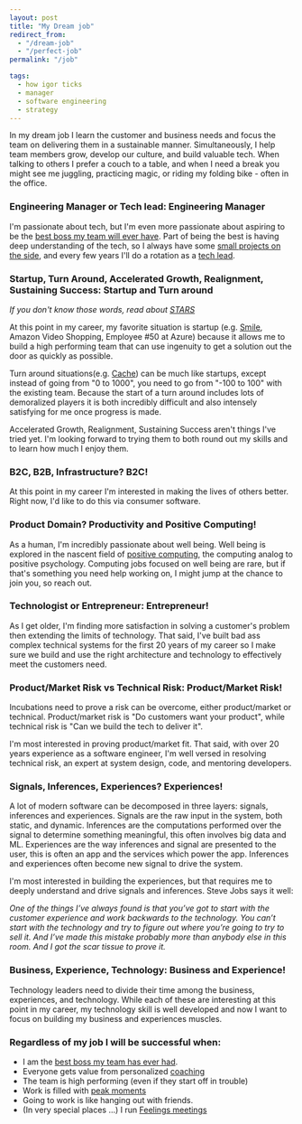 ```yaml
---
layout: post
title: "My Dream job"
redirect_from:
  - "/dream-job"
  - "/perfect-job"
permalink: "/job"

tags:
  - how igor ticks
  - manager
  - software engineering
  - strategy
---
```


In my dream job I learn the customer and business needs and focus the team on delivering them in a sustainable manner. Simultaneously, I help team members grow, develop our culture, and build valuable tech. When talking to others I prefer a couch to a table, and when I need a break you might see me juggling, practicing magic, or riding my folding bike - often in the office.

### Engineering Manager or Tech lead: Engineering Manager

I'm passionate about tech, but I'm even more passionate about aspiring to be the [best boss my team will ever have](being-a-great-manager). Part of being the best is having deep understanding of the tech, so I always have some [small projects on the side](https://github.com/idvorkin), and every few years I'll do a rotation as a [tech lead](/software-leadership-roles).

### Startup, Turn Around, Accelerated Growth, Realignment, Sustaining Success: Startup and Turn around

_If you don't know those words, read about [STARS](https://hbr.org/2009/01/picking-the-right-transition-strategy)_

At this point in my career, my favorite situation is startup (e.g. [Smile](http://igsmilebox.blogspot.com), Amazon Video Shopping, Employee #50 at Azure) because it allows me to build a high performing team that can use ingenuity to get a solution out the door as quickly as possible.

Turn around situations(e.g. [Cache](/cache)) can be much like startups, except instead of going from "0 to 1000", you need to go from "-100 to 100" with the existing team. Because the start of a turn around includes lots of demoralized players it is both incredibly difficult and also intensely satisfying for me once progress is made.

Accelerated Growth, Realignment, Sustaining Success aren't things I've tried yet. I'm looking forward to trying them to both round out my skills and to learn how much I enjoy them.

### B2C, B2B, Infrastructure? B2C!

At this point in my career I'm interested in making the lives of others better. Right now, I'd like to do this via consumer software.

### Product Domain? Productivity and Positive Computing!

As a human, I'm incredibly passionate about well being. Well being is explored in the nascent field of [positive computing](https://www.positivecomputing.com), the computing analog to positive psychology. Computing jobs focused on well being are rare, but if that's something you need help working on, I might jump at the chance to join you, so reach out.

### Technologist or Entrepreneur: Entrepreneur!

As I get older, I'm finding more satisfaction in solving a customer's problem then extending the limits of technology.
That said, I've built bad ass complex technical systems for the first 20 years of my career so I make sure we build and use the right architecture and technology to effectively meet the customers need.

### Product/Market Risk vs Technical Risk: Product/Market Risk!

Incubations need to prove a risk can be overcome, either product/market or technical. Product/market risk is "Do customers want your product", while technical risk is "Can we build the tech to deliver it".

I'm most interested in proving product/market fit. That said, with over 20 years experience as a software engineer, I'm well versed in resolving technical risk, an expert at system design, code, and mentoring developers.

### Signals, Inferences, Experiences? Experiences!

A lot of modern software can be decomposed in three layers: signals, inferences and experiences. Signals are the raw input in the system, both static, and dynamic. Inferences are the computations performed over the signal to determine something meaningful, this often involves big data and ML. Experiences are the way inferences and signal are presented to the user, this is often an app and the services which power the app. Inferences and experiences often become new signal to drive the system.

I'm most interested in building the experiences, but that requires me to deeply understand and drive signals and inferences. Steve Jobs says it well:

_One of the things I’ve always found is that you’ve got to start with the customer experience and work backwards to the technology. You can’t start with the technology and try to figure out where you’re going to try to sell it. And I’ve made this mistake probably more than anybody else in this room. And I got the scar tissue to prove it._

### Business, Experience, Technology: Business and Experience!

Technology leaders need to divide their time among the business, experiences, and technology. While each of these are interesting at this point in my career, my technology skill is well developed and now I want to focus on building my business and experiences muscles.

### Regardless of my job I will be successful when:

- I am the [best boss my team has ever had](/being-a-great-manager).
- Everyone gets value from personalized [coaching](/Coaching-Questions)
- The team is high performing (even if they start off in trouble)
- Work is filled with [peak moments](/moments-at-work)
- Going to work is like hanging out with friends.
- (In very special places ...) I run [Feelings meetings](/Human-Meetings)

<!--
### Very entertaining references on engineering jobs in the industry.

*I'll need to create a seperate post from this, but for now I'll just hold these references*

If you're thinking of your engineering job, check out the following post from a fantastic writer

**[The 10x engineer](https://vas3k.com/notes/10x/)** - A post describing the need for different engineers at different times in the company life cycle:

*We need charismatic leaders. They are the ones to beat the shit out and launch a project. At a later stage, they can't do much. But that's why they form a team which wraps it all up in a cozy bureaucracy and thus survive the valley of death. Eventually, we need everyone, yet at different times and places. Ilon Mask can invent and set up the Falcon X, but his team will assemble the rocket while he's shitstorming Twitter.*


Or in more smart words:


*Procedural legitimacy is always better than charismatic legitimacy, because charisma is just an appeal to transcendental values, while procedure is rational. But one thing will never replace the other, because procedural legitimacy turns into bureaucracy over time, bureaucracy becomes a new class, innovation stagnates, and then a new charismatic leader appears, who breaks the old procedure and offers a new, perhaps more optimal one. And then everything goes on to Hegel's old man.*

**[How to hire sane teams](https://vas3k.com/notes/hiring/)** - A post describing the difficulty in hiring.

*There is no ruler to properly measure engineers. Standard grades "Junior-Middle-Senior-Lead" helps not more than a stick from the forest helps us measure the speed of light*

--

*At the beginning, it's more profitable to hire those with "fire in their eyes", while in the years of stability and good revenue, howling engineers are too dangerous. It’s time for a company to hire 9000 bureaucrats and surround them with "processes".*

*After that, early employers will run away in horror, writing unveiling posts on Medium, while the company can continue to grow steadily. That's absolutely normal.*

--

*The ability to get things done has one unpleasant feature: it reduces with the growth of wisdom. And there's nothing you can do about it. "I'm too old for this shit" mode on.*
-->

